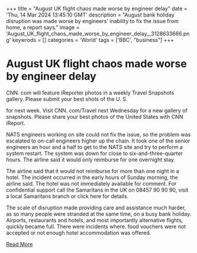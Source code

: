 +++
title = "August UK flight chaos made worse by engineer delay"
date = 'Thu, 14 Mar 2024 13:45:10 GMT'
description = "August bank holiday disruption was made worse by engineers' inability to fix the issue from home, a report says."
image = 'August_UK_flight_chaos_made_worse_by_engineer_delay__3128633666.png'
keywrods =  []
categories = 'World'
tags = ['BBC', "business"]
+++

# August UK flight chaos made worse by engineer delay

CNN.
com will feature iReporter photos in a weekly Travel Snapshots gallery.
Please submit your best shots of the U.
S.

for next week.
Visit CNN.
com/Travel next Wednesday for a new gallery of snapshots.
Please share your best photos of the United States with CNN iReport.

NATS engineers working on site could not fix the issue, so the problem was escalated to on-call engineers higher up the chain.
It took one of the senior engineers an hour and a half to get to the NATS site and try to perform a system restart.
The system was down for close to six-and-three-quarter hours.
The airline said it would only reimburse for one overnight stay.

The airline said that it would not reimburse for more than one night in a hotel.
The incident occurred in the early hours of Sunday morning, the airline said.
The hotel was not immediately available for comment.
For confidential support call the Samaritans in the UK on 08457 90 90 90, visit a local Samaritans branch or click here for details.

The scale of disruption made providing care and assistance much harder, as so many people were stranded at the same time, on a busy bank holiday.
Airports, restaurants and hotels, and most importantly alternative flights, quickly became full.
There were incidents where.
food vouchers were not accepted or not enough hotel accommodation was offered.


[Read More](https://www.bbc.co.uk/news/business-68563068)

